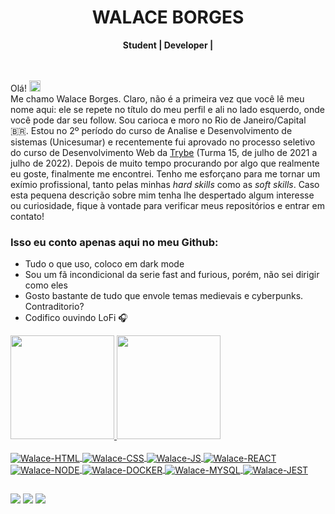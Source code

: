 <!-- Title -->
<div align="center">
  <h1 align="center">WALACE BORGES</h1>
  <b>Student | Developer |</b>
</div>

<br/>

<br/>

Olá! <img src="https://raw.githubusercontent.com/kaueMarques/kaueMarques/master/hi.gif" width="18">
<br>
Me chamo Walace Borges. Claro, não é a primeira vez que você lê meu nome aqui: ele se repete no título do meu perfil e ali no lado esquerdo, onde você pode dar seu follow. Sou carioca e moro no Rio de Janeiro/Capital 🇧🇷. Estou no 2º período do curso de Analise e Desenvolvimento de sistemas (Unicesumar) e recentemente fui aprovado no processo seletivo do curso de Desenvolvimento Web da [Trybe](https://www.betrybe.com/) (Turma 15, de julho de 2021 a julho de 2022). Depois de muito tempo procurando por algo que realmente eu goste, finalmente me encontrei. Tenho me esforçano para me tornar um exímio profissional, tanto pelas minhas <i>hard skills</i> como as <i>soft skills</i>. Caso esta pequena descrição sobre mim tenha lhe despertado algum interesse ou curiosidade, fique à vontade para verificar meus repositórios e entrar em contato!

### Isso eu conto apenas aqui no meu Github:

- Tudo o que uso, coloco em dark mode
- Sou um fã incondicional da serie fast and furious, porém, não sei dirigir como eles
- Gosto bastante de tudo que envole temas medievais e cyberpunks. Contraditorio?
- Codifico ouvindo LoFi :headphones:

 <div>
  <a href="https://github.com/walaceborges">
  <img height="166em" src="https://github-readme-stats.vercel.app/api?username=walaceborges&show_icons=true&hide_border=true&count_private=true&theme=tokyonight"/>
  <img height="166em" src="https://github-readme-stats.vercel.app/api/top-langs/?username=walaceborges&langs_count=10&count_private=true&hide_border=true&theme=tokyonight&layout=compact"/>
<div>
<div style="display: inline_block"><br>
  <img align="center" alt="Walace-HTML" src="https://img.shields.io/badge/HTML5-E34F26?style=for-the-badge&logo=html5&logoColor=white">
  <img align="center" alt="Walace-CSS" src="https://img.shields.io/badge/CSS-239120?&style=for-the-badge&logo=css3&logoColor=white">
  <img align="center" alt="Walace-JS" src="https://img.shields.io/badge/JavaScript-F7DF1E?style=for-the-badge&logo=javascript&logoColor=black">
  <img align="center" alt="Walace-REACT" src="https://img.shields.io/badge/React-20232A?style=for-the-badge&logo=react&logoColor=61DAFB">
  <img align="center" alt="Walace-NODE" src="https://img.shields.io/badge/Node.js-43853D?style=for-the-badge&logo=node.js&logoColor=white">
  <img align="center" alt="Walace-DOCKER" src="https://img.shields.io/badge/docker-%230db7ed.svg?style=for-the-badge&logo=docker&logoColor=white">
  <img align="center" alt="Walace-MYSQL" src="https://img.shields.io/badge/MySQL-00000F?style=for-the-badge&logo=mysql&logoColor=whitee">
  <img align="center" alt="Walace-JEST" src="https://img.shields.io/badge/-jest-%23C21325?style=for-the-badge&logo=jest&logoColor=white">
</div>
 
  ## 
<div> 
 <a href = "mailto: walacewab@gmail.com"><img src="https://img.shields.io/badge/-Gmail-%23333?style=for-the-badge&logo=gmail&logoColor=white" target="_blank"></a>
 <a href="https://www.linkedin.com/in/walace-borges/" target="_blank"><img src="https://img.shields.io/badge/-LinkedIn-%230077B5?style=for-the-badge&logo=linkedin&logoColor=white" target="_blank"></a>
 <a href = "https://open.spotify.com/user/22vquxxyl7bxlbvwmmaq6rmgq""><img src="https://img.shields.io/badge/Spotify-1ED760?&style=for-the-badge&logo=spotify&logoColor=white" target="_blank"></a>
</div>
